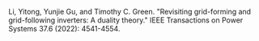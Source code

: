 Li, Yitong, Yunjie Gu, and Timothy C. Green. "Revisiting grid-forming and grid-following inverters: A duality theory." IEEE Transactions on Power Systems 37.6 (2022): 4541-4554.

<br>

